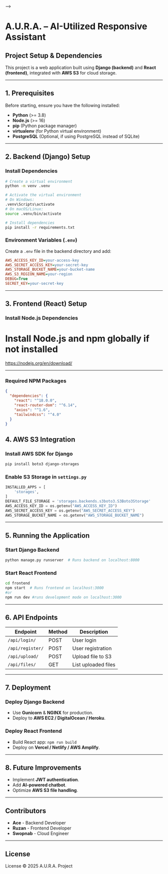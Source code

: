 <!-- For devs: if you getting a key error, its likely due to the fact that you are missing a .env file
create a .env file with these:
AWS_ACCESS_KEY_ID
AWS_SECRET_ACCESS_KEY
AWS_DEFAULT_REGION
found in the aws access portal in YOUR LOGIN!
PATHe {path to your aws.exe after installation} -->

-->

# A.U.R.A. – AI-Utilized Responsive Assistant

## Project Setup & Dependencies

This project is a web application built using **Django (backend)** and **React (frontend)**, integrated with **AWS S3** for cloud storage.

---

## **1. Prerequisites**

Before starting, ensure you have the following installed:

- **Python** (>= 3.8)
- **Node.js** (>= 16)
- **pip** (Python package manager)
- **virtualenv** (for Python virtual environment)
- **PostgreSQL** (Optional, if using PostgreSQL instead of SQLite)

---

## **2. Backend (Django) Setup**

### **Install Dependencies**

```bash
# Create a virtual environment
python -m venv .venv

# Activate the virtual environment
# On Windows:
.venv\Scripts\activate
# On macOS/Linux:
source .venv/bin/activate

# Install dependencies
pip install -r requirements.txt
```

### **Environment Variables (`.env`)**

Create a `.env` file in the backend directory and add:

```ini
AWS_ACCESS_KEY_ID=your-access-key
AWS_SECRET_ACCESS_KEY=your-secret-key
AWS_STORAGE_BUCKET_NAME=your-bucket-name
AWS_S3_REGION_NAME=your-region
DEBUG=True
SECRET_KEY=your-secret-key
```

---

## **3. Frontend (React) Setup**

### **Install Node.js Dependencies**

# Install Node.js and npm globally if not installed

https://nodejs.org/en/download/

---

### **Required NPM Packages**

```json
{
  "dependencies": {
    "react": "^18.0.0",
    "react-router-dom": "^6.14",
    "axios": "^1.6",
    "tailwindcss": "^4.0"
  }
}
```

## **4. AWS S3 Integration**

### **Install AWS SDK for Django**

```bash
pip install boto3 django-storages
```

### **Enable S3 Storage in `settings.py`**

```python
INSTALLED_APPS = [
    'storages',
]
DEFAULT_FILE_STORAGE = 'storages.backends.s3boto3.S3Boto3Storage'
AWS_ACCESS_KEY_ID = os.getenv("AWS_ACCESS_KEY_ID")
AWS_SECRET_ACCESS_KEY = os.getenv("AWS_SECRET_ACCESS_KEY")
AWS_STORAGE_BUCKET_NAME = os.getenv("AWS_STORAGE_BUCKET_NAME")
```

---

## **5. Running the Application**

### **Start Django Backend**

```bash
python manage.py runserver  # Runs backend on localhost:8000
```

### **Start React Frontend**

```bash
cd frontend
npm start  # Runs frontend on localhost:3000
#or
npm run dev #runs development mode on localhost:3000
```

---

## **6. API Endpoints**

| Endpoint         | Method | Description         |
| ---------------- | ------ | ------------------- |
| `/api/login/`    | POST   | User login          |
| `/api/register/` | POST   | User registration   |
| `/api/upload/`   | POST   | Upload file to S3   |
| `/api/files/`    | GET    | List uploaded files |

---

## **7. Deployment**

### **Deploy Django Backend**

- Use **Gunicorn** & **NGINX** for production.
- Deploy to **AWS EC2 / DigitalOcean / Heroku**.

### **Deploy React Frontend**

- Build React app: `npm run build`
- Deploy on **Vercel / Netlify / AWS Amplify**.

---

## **8. Future Improvements**

- Implement **JWT authentication**.
- Add **AI-powered chatbot**.
- Optimize **AWS S3 file handling**.

---

## **Contributors**

- **Ace** - Backend Developer
- **Ruzan** - Frontend Developer
- **Swopnab** - Cloud Engineer

---

## **License**

License © 2025 A.U.R.A. Project
